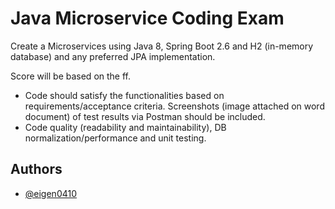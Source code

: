 
# Java Microservice Coding Exam

Create a Microservices using Java 8, Spring Boot 2.6 and H2 (in-memory database) and any preferred JPA implementation. 

Score will be based on the ff.

* Code should satisfy the functionalities based on requirements/acceptance criteria. Screenshots (image attached on word document) of test results via Postman should be included.
*	Code quality (readability and maintainability), DB normalization/performance and unit testing. 



## Authors

- [@eigen0410](https://www.github.com/eigen0410)

